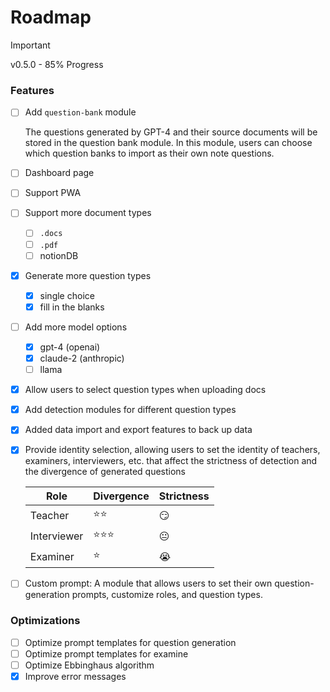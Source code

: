 # Roadmap

> [!IMPORTANT]
> v0.5.0 - 85% Progress

### Features

- [ ] Add `question-bank` module

  The questions generated by GPT-4 and their source documents will be stored in the question bank module. In this module, users can choose which question banks to import as their own note questions.
- [ ] Dashboard page
- [ ] Support PWA
- [ ] Support more document types
  - [ ] `.docs`
  - [ ] `.pdf`
  - [ ] notionDB
- [x] Generate more question types
  - [x] single choice
  - [x] fill in the blanks
- [ ] Add more model options
  - [x] gpt-4 (openai)
  - [x] claude-2 (anthropic)
  - [ ] llama
- [x] Allow users to select question types when uploading docs
- [x] Add detection modules for different question types
- [x] Added data import and export features to back up data
- [x] Provide identity selection, allowing users to set the identity of teachers, examiners, interviewers, etc. that affect the strictness of detection and the divergence of generated questions

  | Role        | Divergence | Strictness |
  | ----------- | ---------- | ---------- |
  | Teacher     | ⭐️⭐️     | 😏         |
  | Interviewer | ⭐️⭐️⭐️  | 😐         |
  | Examiner    | ⭐️        | 😭         |
- [ ] Custom prompt: A module that allows users to set their own question-generation prompts, customize roles, and question types.

### Optimizations

- [ ] Optimize prompt templates for question generation
- [ ] Optimize prompt templates for examine
- [ ] Optimize Ebbinghaus algorithm
- [x] Improve error messages
